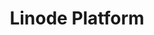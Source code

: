 ---
title:  Linode Platform
license: '[CC BY-ND 4.0](https://creativecommons.org/licenses/by-nd/4.0)'
aliases: ['linode-platform/','platform/']
description: 'Learn about everything Linode!'
show_on_frontpage: true
title_short: "Linode Platform"
weight: 30
icon: "cube"
---